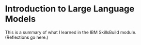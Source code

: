 # Introduction to Large Language Models

This is a summary of what I learned in the IBM SkillsBuild module.
(Reflections go here.)
